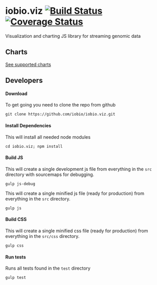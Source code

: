 # iobio.viz [![Build Status](https://travis-ci.org/iobio/iobio.viz.svg?branch=master)](https://travis-ci.org/iobio/iobio.viz) [![Coverage Status](https://coveralls.io/repos/iobio/iobio.viz/badge.svg?branch=master)](https://coveralls.io/r/iobio/iobio.viz?branch=master)
Visualization and charting JS library for streaming genomic data

## Charts

[See supported charts](http://iobio.io/developer.html#charts)

## Developers

#### Download 
To get going you need to clone the repo from github
```
git clone https://github.com/iobio/iobio.viz.git
```

#### Install Dependencies
This will install all needed node modules
```
cd iobio.viz; npm install
```


#### Build JS
This will create a single development js file from everything in the ```src``` directory with sourcemaps for debugging.
```
gulp js-debug
```

This will create a single minified js file (ready for production) from everything in the ```src``` directory.
```
gulp js
```

#### Build CSS
This will create a single minified css file (ready for production) from everything in the ```src/css``` directory.
```
gulp css
```

#### Run tests
Runs all tests found in the ```test``` directory
```
gulp test
```
